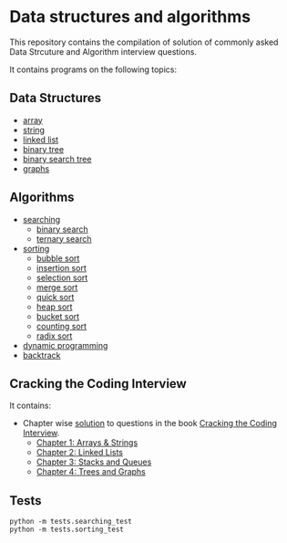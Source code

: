 # Data structures and algorithms

This repository contains the compilation of solution of commonly asked Data Strcuture and Algorithm interview questions.

It contains programs on the following topics:

## Data Structures

* [array](https://github.com/charulagrl/data-structures-and-algorithms/tree/master/data-structure-questions/array)
* [string](https://github.com/charulagrl/Data-Structures-and-Algorithms/tree/master/string)
* [linked list](https://github.com/charulagrl/Data-Structures-and-Algorithms/tree/master/linked_list)
* [binary tree](https://github.com/charulagrl/Data-Structures-and-Algorithms/tree/master/binary_tree)
* [binary search tree](https://github.com/charulagrl/data-structures-and-algorithms/tree/master/data-structure-questions/binary_search_tree)
* [graphs](https://github.com/charulagrl/Data-Structures-and-Algorithms/tree/master/graph)

## Algorithms

* [searching](https://github.com/charulagrl/data-structures-and-algorithms/tree/master/searching)
	* [binary search](https://github.com/charulagrl/data-structures-and-algorithms/blob/master/searching/binary_search.py)
	* [ternary search](https://github.com/charulagrl/data-structures-and-algorithms/blob/master/searching/ternary_search.py)
* [sorting](https://github.com/charulagrl/Data-Structures-and-Algorithms/tree/master/sorting)
	* [bubble sort](https://github.com/charulagrl/data-structures-and-algorithms/blob/master/sorting/bubble_sort.py)
	* [insertion sort](https://github.com/charulagrl/data-structures-and-algorithms/blob/master/sorting/insertion_sort.py)
	* [selection sort](https://github.com/charulagrl/data-structures-and-algorithms/blob/master/sorting/selection_sort.py)
	* [merge sort](https://github.com/charulagrl/data-structures-and-algorithms/blob/master/sorting/merge_sort.py)
	* [quick sort](https://github.com/charulagrl/data-structures-and-algorithms/blob/master/sorting/quick_sort.py)
	* [heap sort](https://github.com/charulagrl/data-structures-and-algorithms/blob/master/sorting/heap_sort.py)
	* [bucket sort](https://github.com/charulagrl/data-structures-and-algorithms/blob/master/sorting/bucket_sort.py)
	* [counting sort](https://github.com/charulagrl/data-structures-and-algorithms/blob/master/sorting/counting_sort.py)
	* [radix sort](https://github.com/charulagrl/data-structures-and-algorithms/blob/master/sorting/radix_sort.py)
* [dynamic programming](https://github.com/charulagrl/Data-Structures-and-Algorithms/tree/master/dynamic_programming)
* [backtrack](https://github.com/charulagrl/Data-Structures-and-Algorithms/tree/master/backtrack)

## Cracking the Coding Interview

It contains:

* Chapter wise [solution](https://github.com/charulagrl/data-structures-and-algorithms/tree/master/cracking_the_coding_interview) to questions in the book [Cracking the Coding Interview](https://www.amazon.com/dp/0984782850/ref=pd_lpo_sbs_dp_ss_1?pf_rd_p=1944687622&pf_rd_s=lpo-top-stripe-1&pf_rd_t=201&pf_rd_i=098478280X&pf_rd_m=ATVPDKIKX0DER&pf_rd_r=6722W3709RPF696KQD17).
    * [Chapter 1: Arrays & Strings](https://github.com/charulagrl/Data-Structures-and-Algorithms/tree/master/CrackingTheCodingInterview/array_and_string)
	* [Chapter 2: Linked Lists](https://github.com/charulagrl/Data-Structures-and-Algorithms/tree/master/CrackingTheCodingInterview/linked_list)
	* [Chapter 3: Stacks and Queues](https://github.com/charulagrl/Data-Structures-and-Algorithms/tree/master/CrackingTheCodingInterview/stack_and_queue)
	* [Chapter 4: Trees and Graphs](https://github.com/charulagrl/data-structures-and-algorithms/tree/master/cracking_the_coding_interview/trees_and_graphs)

## Tests

    python -m tests.searching_test
    python -m tests.sorting_test
